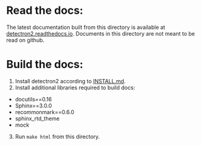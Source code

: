 # Read the docs:

The latest documentation built from this directory is available at [detectron2.readthedocs.io](https://detectron2.readthedocs.io/).
Documents in this directory are not meant to be read on github.

# Build the docs:

1. Install detectron2 according to [INSTALL.md](INSTALL.md).
2. Install additional libraries required to build docs:
  - docutils==0.16
  - Sphinx==3.0.0
  - recommonmark==0.6.0
  - sphinx_rtd_theme
  - mock

3. Run `make html` from this directory.

